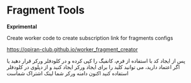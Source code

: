 # Fragment Tools

**Exprimental**

Create worker code to create subscription link for fragments configs


https://opiran-club.github.io/worker_fragment_creator

پس از ایجاد کد با استفاده از فرم، کانفیگ را کپی کرده و در کلودفلر ورکر قرار دهید
یا اگر اعتماد دارید، می توانید کلید را برای ایجاد ورکر ایجاد کنید و از دپلوی در کلودفلر استفاده کنید
اکنون دامنه ورکر شما لینک اشتراک شماست

